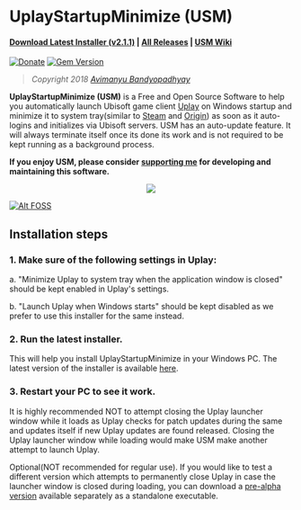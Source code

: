 # UplayStartupMinimize (USM)

#### **[Download Latest Installer (v2.1.1)](https://github.com/avimanyu786/UplayStartupMinimize/releases/download/v2.1.1/UplayStartupMinimize_v2.1.1_Installer.exe)**   |   **[All Releases](https://github.com/avimanyu786/UplayStartupMinimize/releases)**   |   **[USM Wiki](https://github.com/avimanyu786/UplayStartupMinimize/wiki)**

[![Donate](https://img.shields.io/badge/Donate-PayPal-green.svg)](https://www.paypal.me/avimanyu786/20)
[![Gem Version](https://badge.fury.io/rb/beautiful-jekyll-theme.svg)](https://badge.fury.io/rb/beautiful-jekyll-theme)

> *Copyright 2018 [Avimanyu Bandyopadhyay](https://raw.githubusercontent.com/avimanyu786/UplayStartupMinimize/master/AUTHORS.txt)*

**UplayStartupMinimize (USM)** is a Free and Open Source Software to help you automatically launch Ubisoft game client [Uplay](https://uplay.ubi.com/) on Windows startup and minimize it to system tray(similar to [Steam](https://store.steampowered.com/about/) and [Origin](https://www.origin.com/ind/en-us/store/download)) as soon as it auto-logins and initializes via Ubisoft servers. USM has an auto-update feature. It will always terminate itself once its done its work and is not required to be kept running as a background process.

**If you enjoy USM, please consider [supporting me](https://www.paypal.me/avimanyu786/20) for developing and maintaining this software.**
<p align="center">
  <a href="https://www.paypal.me/avimanyu786">
    <img src="https://www.paypalobjects.com/en_US/i/btn/btn_donate_LG.gif" />
  </a>
</p>
 
[![Alt FOSS](https://img.youtube.com/vi/Ag1AKIl_2GM/0.jpg)](https://www.youtube.com/watch?v=Ag1AKIl_2GM)




## Installation steps

### 1. Make sure of the following settings in Uplay:

a. "Minimize Uplay to system tray when the application window is closed" should be kept enabled in Uplay's settings.

b. "Launch Uplay when Windows starts" should be kept disabled as we prefer to use this installer for the same instead.

### 2. Run the latest installer.

This will help you install UplayStartupMinimize in your Windows PC. The latest version of the installer is available [here](https://github.com/avimanyu786/UplayStartupMinimize/releases/latest). 

### 3. Restart your PC to see it work.

It is highly recommended NOT to attempt closing the Uplay launcher window while it loads as Uplay checks for patch updates during the same and updates itself if new Uplay updates are found released. Closing the Uplay launcher window while loading would make USM make another attempt to launch Uplay.

Optional(NOT recommended for regular use). If you would like to test a different version which attempts to permanently close Uplay in case the launcher window is closed during loading, you can download a [pre-alpha version](https://github.com/avimanyu786/UplayStartupMinimize/releases/tag/v2.0.2_pre-alpha) available separately as a standalone executable.
